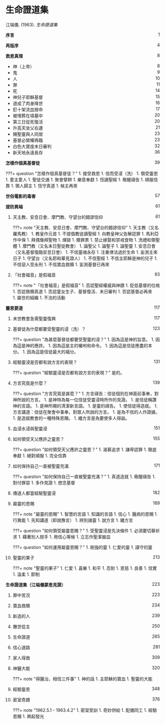 # 生命證道集
江端儀. (1963). *生命證道集*

**序言** <span style="float: right;">1</span>

**再版序** <span style="float: right;">4</span>

**救恩真理** <span style="float: right;">8</span>

* 神（上帝） <span style="float: right;">8</span>
* 鬼 <span style="float: right;">9</span>
* 人 <span style="float: right;">10</span>
* 罪 <span style="float: right;">11</span>
* 死 <span style="float: right;">14</span>
* 神兒子耶穌基督 <span style="float: right;">15</span>
* 道成了肉身降世 <span style="float: right;">16</span>
* 釘十架流血捨命 <span style="float: right;">17</span>
* 被埋葬在墳墓中 <span style="float: right;">20</span>
* 第三日從死復活 <span style="float: right;">20</span>
* 升高天坐父右邊 <span style="float: right;">21</span>
* 賜聖靈與人同居 <span style="float: right;">23</span>
* 基督必榮耀再臨 <span style="float: right;">23</span>
* 白色大寶座末日審判 <span style="float: right;">32</span>
* 新天地永遠長存 <span style="float: right;">36</span>

**怎樣作個真基督徒** <span style="float: right;">39</span>

???+ question "怎樣作個真基督徒？"
    1. 接受救恩
    1. 信而受浸（洗）
    1. 領受靈恩
    1. 愛主愛人
    1. 聖徒交通
    1. 聚會擘餅
    1. 樂意奉獻
    1. 恆讀聖經
    1. 儆醒禱告
    1. 順服信靠
    1. 領人歸主
    1. 恆守真道
    1. 候主再來

**世俗電影的毒害** <span style="float: right;">57</span>

**提防異端** <span style="float: right;">61</span>

1. 天主教、安息日會、摩門教、守望台的錯謬信仰 <span style="float: right;">61</span>

    ???+ note "天主教、安息日會、摩門教、守望台的錯謬信仰"
        1. 天主教（又名羅馬教）
            1. 教皇作元首
            1. 不提倡教徒讀聖經
            1. 向教皇神父告解認罪
            1. 馬利亞作中保
            1. 拜偶像拜聖物
            1. 煉獄
            1. 贖罪票
            1. 禁止嫁娶和禁戒食物
            1. 洗禮和領聖體
        1. 摩門教（又名末日聖徒教會）
            1. 論聖父
            1. 論聖子
            1. 論聖靈
        1. 安息日會（又名基督復臨安息日會）
            1. 不信靈魂永存
            1. 注重律法過於生命
            1. 妄測主來日子
        1. 守望台（又名耶和華見證人）
            1. 不信聖經
            1. 不信主耶穌是神的兒子
            1. 不信惡人受永刑
            1. 不信寶血救贖
            1. 妄測基督已再來

1. 「社會福音」是假福音 <span style="float: right;">93</span>

    ???+ note "「社會福音」是假福音"
        1. 否認聖經權威與神蹟
        1. 貶低基督的位格
        1. 否認救贖真道
        1. 否認童女生子、基督復活、末日審判
        1. 否認基督必再來        
        1. 屬世的組織
        1. 不法的活動

**靈恩要道** <span style="float: right;">117</span>

1. 末世教會急需聖靈復興 <span style="float: right;">117</span>
1. 基督徒為什麼都要受聖靈的浸（洗）？ <span style="float: right;">123</span>

    ???+ question "為甚麼基督徒都要受聖靈的浸？"
        1. 因為這是神的旨意。
        1. 因為這是神的應許。
        1. 因為這是主的囑咐和命令。
        1. 因為這是信徒應盡的本分。
        1. 因為這是信徒最大的福分。

1. 經驗靈浸是否都有說方言的表現？ <span style="float: right;">131</span>

    ???+ question "經驗靈浸是否都有說方言的表現？"
        是的。

1. 方言究竟是什麼？ <span style="float: right;">139</span>

    ???+ question "方言究竟是甚麼？"
        1. 方言禱告：信徒個別在神面前事奉，對神所說的方言。
            1. 是神特為每一位信徒受靈浸時所作的見證。
            1. 是信徒稱讚神的言語。
            1. 是神所賜的清潔新言語。
            1. 是靈的禱告。
            1. 使信徒得造就。
        1. 方言講道：信徒在聚會中事奉，對眾人所說的方言。
            1. 是為不信的人作證據。
            1. 是造就教會的一種特殊恩賜。
            1. 繙方言是為要使多人得益。

1. 血浸水浸與聖靈浸 <span style="float: right;">151</span>
1. 如何領受天父應許之靈恩？ <span style="float: right;">155</span>

    ???+ question "如何領受天父應許之靈恩？"
        1. 渴慕追求
        1. 謙卑認罪
        1. 徹底奉獻
        1. 絕對順服
        1. 完全信靠

1. 如何保持自己一直被聖靈充滿 <span style="float: right;">171</span>

    ???+ question "如何保持自己一直被聖靈充滿？"
        1. 真道造就
        1. 儆醒禱告
        1. 對付罪惡
        1. 多作見證
        1. 想念基督

1. 傳道人都當經驗聖靈浸 <span style="float: right;">182</span>
1. 屬靈的恩賜 <span style="float: right;">189</span>

    ???+ note "屬靈的恩賜"
        1. 智慧的言語
        1. 知識的言語
        1. 信心
        1. 醫病的恩賜
        1. 行異能
        1. 先知講道（即說豫言）
        1. 辨別諸靈
        1. 說方言
        1. 繙方言

    ???+ question "如何領受屬靈恩賜？"
        1. 受聖靈浸是先決條件
        1. 必須要切慕祈求
        1. 藉著別人按手
        1. 用信心等候
        1. 立志作聖潔器皿

    ???+ question "如何運用屬靈恩賜？"
        1. 剛強的靈
        1. 仁愛的靈
        1. 謹守的靈

1. 聖靈的果子 <span style="float: right;">213</span>

    ???+ note "聖靈的果子"
        1. 仁愛
        1. 喜樂
        1. 和平
        1. 忍耐
        1. 恩慈
        1. 良善
        1. 信實
        1. 溫柔
        1. 節制

**生命證道集（江端儀蒙恩見證）** <span style="float: right;">223</span>

1. 罪中苦況 <span style="float: right;">223</span>
1. 寶血救贖 <span style="float: right;">234</span>
1. 新造的人 <span style="float: right;">239</span>
1. 撇世從主 <span style="float: right;">250</span>
1. 生命證道 <span style="float: right;">265</span>
1. 信心道路 <span style="float: right;">281</span>
1. 家人得救 <span style="float: right;">309</span>
1. 神醫大能 <span style="float: right;">320</span>

    ???+ note "得醫治，相信三件事"
        1. 神的話
        1. 主耶穌的寶血
        1. 聖靈的大能

1. 經驗靈恩 <span style="float: right;">348</span>
1. 密室奇蹟 <span style="float: right;">376</span>

    ???+ note "1962.5.1 - 1963.4.2"
        1. 密室受訓
        1. 奇妙供給
        1. 配備同工
        1. 經驗恩賜
        1. 興起發光
